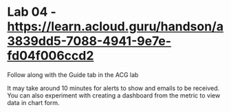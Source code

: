 # Lab 04 - https://learn.acloud.guru/handson/a3839dd5-7088-4941-9e7e-fd04f006ccd2

Follow along with the Guide tab in the ACG lab

It may take around 10 minutes for alerts to show and emails to be received. You can also experiment with creating a dashboard from the metric to view data in chart form.
